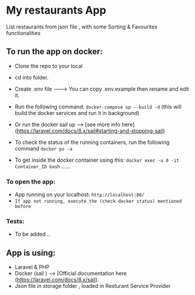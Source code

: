 # My restaurants App
List restaurants from json file , with some Sorting & Favourites functionalities

## To run the app on docker:
- Clone the repo to your local
- cd into folder.
- Create .env file ---> You can copy .env.example then rename and edit it.
- Run the following command: `docker-compose up --build -d`  (this will build the docker services and run it in background)

- Or run the docker sail up --> [see more info here] (https://laravel.com/docs/8.x/sail#starting-and-stopping-sail)

- To check the status of the running containers, run the following command `docker ps -a`
- To get inside the docker container using this: `docker exec -u 0 -it Container_ID bash`
......

### To open the app:
- App running on your localhost:
`http://localhost:80/`
- `If app not running, execute the (check docker status) mentioned before`

### Tests:
- To be added ..

## App is using:
- Laravel & PHP
- Docker (sail ) --> [Official documentation here (https://laravel.com/docs/8.x/sail).
- Json file in storage folder , loaded in Resturant Service Provider
